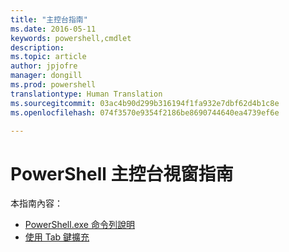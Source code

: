 ```yaml
---
title: "主控台指南"
ms.date: 2016-05-11
keywords: powershell,cmdlet
description: 
ms.topic: article
author: jpjofre
manager: dongill
ms.prod: powershell
translationtype: Human Translation
ms.sourcegitcommit: 03ac4b90d299b316194f1fa932e7dbf62d4b1c8e
ms.openlocfilehash: 074f3570e9354f2186be8690744640ea4739ef6e

---
```


#  PowerShell 主控台視窗指南

本指南內容：
-  [PowerShell.exe 命令列說明](console/PowerShell.exe-Command-Line-Help.md)
-  [使用 Tab 鍵擴充](console/Using-Tab-Expansion.md)




<!--HONumber=Aug16_HO3-->


